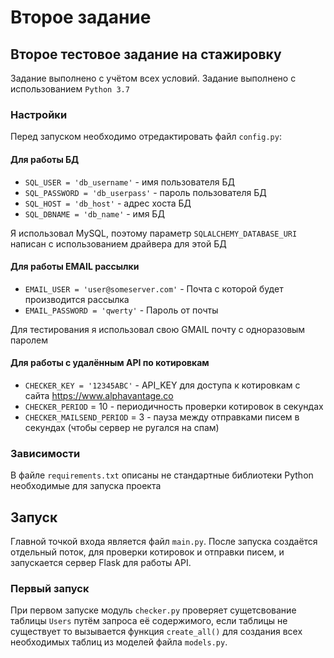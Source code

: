 # Второе задание
## Второе тестовое задание на стажировку

Задание выполнено с учётом всех условий. Задание выполнено с использованием `Python 3.7`

### Настройки
Перед запуском необходимо отредактировать файл `config.py`:

#### Для работы БД

- `SQL_USER = 'db_username'` - имя пользователя БД
- `SQL_PASSWORD = 'db_userpass'` - пароль пользователя БД
- `SQL_HOST = 'db_host'` - адрес хоста БД
- `SQL_DBNAME = 'db_name'` - имя БД

Я использовал MySQL, поэтому параметр `SQLALCHEMY_DATABASE_URI` написан с использованием драйвера для этой БД

#### Для работы EMAIL рассылки

- `EMAIL_USER = 'user@someserver.com'` - Почта с которой будет производится рассылка
- `EMAIL_PASSWORD = 'qwerty'` - Пароль от почты

Для тестирования я использовал свою GMAIL почту с одноразовым паролем

#### Для работы с удалённым API по котировкам

- `CHECKER_KEY = '12345ABC'` - API_KEY для доступа к котировкам с сайта https://www.alphavantage.co
- `CHECKER_PERIOD` = 10 - периодичность проверки котировок в секундах
- `CHECKER_MAILSEND_PERIOD` = 3 - пауза между отправками писем в секундах (чтобы сервер не ругался на спам)

### Зависимости
В файле `requirements.txt` описаны не стандартные библиотеки Python необходимые для запуска проекта

## Запуск

Главной точкой входа является файл `main.py`. После запуска создаётся отдельный поток, для проверки котировок и отправки писем, и запускается сервер Flask для работы API.

### Первый запуск
При первом запуске модуль `checker.py` проверяет сущетсвование таблицы `Users` путём запроса её содержимого, если таблицы не существует то вызывается функция `create_all()` для создания всех необходимых таблиц из моделей файла `models.py`.